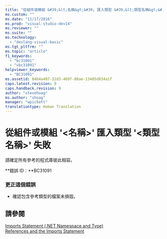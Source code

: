 ```yaml
---
title: "從組件或模組 &#39;&lt;名稱&gt;&#39; 匯入類型 &#39;&lt;類型名稱&gt;&#39; 失敗 | Microsoft Docs"
ms.custom: ""
ms.date: "11/17/2016"
ms.prod: "visual-studio-dev14"
ms.reviewer: ""
ms.suite: ""
ms.technology: 
  - "devlang-visual-basic"
ms.tgt_pltfrm: ""
ms.topic: "article"
f1_keywords: 
  - "bc31091"
  - "vbc31091"
helpviewer_keywords: 
  - "BC31091"
ms.assetid: 84b4a407-32d3-4697-88ae-13485d834a1f
caps.latest.revision: 9
caps.handback.revision: 9
author: "stevehoag"
ms.author: "shoag"
manager: "wpickett"
translationtype: Human Translation
---
```

# 從組件或模組 &#39;&lt;名稱&gt;&#39; 匯入類型 &#39;&lt;類型名稱&gt;&#39; 失敗
請確定所有參考的程式庫彼此相容。  
  
 **錯誤 ID︰**BC31091  
  
### 更正這個錯誤  
  
-   確認包含參考類型的檔案未損毀。  
  
## 請參閱  
 [Imports Statement \(.NET Namespace and Type\)](../../visual-basic/language-reference/statements/imports-statement-net-namespace-and-type.md)   
 [References and the Imports Statement](../../visual-basic/programming-guide/program-structure/references-and-the-imports-statement.md)
